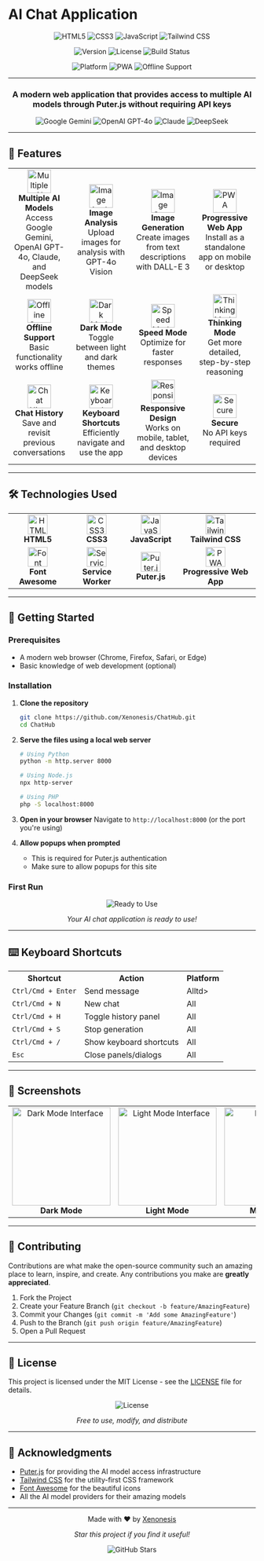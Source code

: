 # AI Chat Application

<div align="center">
  <img src="https://img.shields.io/badge/HTML5-E34F26?style=for-the-badge&logo=html5&logoColor=white" alt="HTML5">
  <img src="https://img.shields.io/badge/CSS3-1572B6?style=for-the-badge&logo=css3&logoColor=white" alt="CSS3">
  <img src="https://img.shields.io/badge/JavaScript-F7DF1E?style=for-the-badge&logo=javascript&logoColor=black" alt="JavaScript">
  <img src="https://img.shields.io/badge/Tailwind%20CSS-38B2AC?style=for-the-badge&logo=tailwind-css&logoColor=white" alt="Tailwind CSS">
</div>

<p align="center">
  <img src="https://img.shields.io/badge/Version-1.0.0-blue.svg" alt="Version">
  <img src="https://img.shields.io/badge/License-MIT-green.svg" alt="License">
  <img src="https://img.shields.io/badge/Build-Passing-brightgreen.svg" alt="Build Status">
</p>

<p align="center">
  <img src="https://img.shields.io/badge/Platform-Web-orange.svg" alt="Platform">
  <img src="https://img.shields.io/badge/Progressive%20Web%20App-Yes-purple.svg" alt="PWA">
  <img src="https://img.shields.io/badge/Offline%20Support-Yes-red.svg" alt="Offline Support">
</p>

---

<div align="center">
  <h3>A modern web application that provides access to multiple AI models through Puter.js without requiring API keys</h3>
  
  <p align="center">
    <img src="https://img.shields.io/badge/Google%20Gemini-4285F4?style=for-the-badge&logo=google&logoColor=white" alt="Google Gemini">
    <img src="https://img.shields.io/badge/OpenAI%20GPT--4o-10A37F?style=for-the-badge&logo=openai&logoColor=white" alt="OpenAI GPT-4o">
    <img src="https://img.shields.io/badge/Claude-FF6B6B?style=for-the-badge&logo=anthropic&logoColor=white" alt="Claude">
    <img src="https://img.shields.io/badge/DeepSeek-00D4AA?style=for-the-badge&logo=deepseek&logoColor=white" alt="DeepSeek">
  </p>
</div>

---

## 🌟 Features

<div align="center">
  <table>
    <tr>
      <td align="center" width="25%">
        <img src="https://img.icons8.com/fluency/48/multiple-users.png" alt="Multiple AI Models" width="48"/>
        <br><strong>Multiple AI Models</strong>
        <br>Access Google Gemini, OpenAI GPT-4o, Claude, and DeepSeek models
      </td>
      <td align="center" width="25%">
        <img src="https://img.icons8.com/fluency/48/image.png" alt="Image Analysis" width="48"/>
        <br><strong>Image Analysis</strong>
        <br>Upload images for analysis with GPT-4o Vision
      </td>
      <td align="center" width="25%">
        <img src="https://img.icons8.com/fluency/48/palette.png" alt="Image Generation" width="48"/>
        <br><strong>Image Generation</strong>
        <br>Create images from text descriptions with DALL-E 3
      </td>
      <td align="center" width="25%">
        <img src="https://img.icons8.com/fluency/48/download.png" alt="PWA" width="48"/>
        <br><strong>Progressive Web App</strong>
        <br>Install as a standalone app on mobile or desktop
      </td>
    </tr>
    <tr>
      <td align="center" width="25%">
        <img src="https://img.icons8.com/fluency/48/offline.png" alt="Offline Support" width="48"/>
        <br><strong>Offline Support</strong>
        <br>Basic functionality works offline
      </td>
      <td align="center" width="25%">
        <img src="https://img.icons8.com/fluency/48/night.png" alt="Dark Mode" width="48"/>
        <br><strong>Dark Mode</strong>
        <br>Toggle between light and dark themes
      </td>
      <td align="center" width="25%">
        <img src="https://img.icons8.com/fluency/48/speed.png" alt="Speed Mode" width="48"/>
        <br><strong>Speed Mode</strong>
        <br>Optimize for faster responses
      </td>
      <td align="center" width="25%">
        <img src="https://img.icons8.com/fluency/48/psychology.png" alt="Thinking Mode" width="48"/>
        <br><strong>Thinking Mode</strong>
        <br>Get more detailed, step-by-step reasoning
      </td>
    </tr>
    <tr>
      <td align="center" width="25%">
        <img src="https://img.icons8.com/fluency/48/history.png" alt="Chat History" width="48"/>
        <br><strong>Chat History</strong>
        <br>Save and revisit previous conversations
      </td>
      <td align="center" width="25%">
        <img src="https://img.icons8.com/fluency/48/keyboard.png" alt="Keyboard Shortcuts" width="48"/>
        <br><strong>Keyboard Shortcuts</strong>
        <br>Efficiently navigate and use the app
      </td>
      <td align="center" width="25%">
        <img src="https://img.icons8.com/fluency/48/responsive.png" alt="Responsive Design" width="48"/>
        <br><strong>Responsive Design</strong>
        <br>Works on mobile, tablet, and desktop devices
      </td>
      <td align="center" width="25%">
        <img src="https://img.icons8.com/fluency/48/security.png" alt="Secure" width="48"/>
        <br><strong>Secure</strong>
        <br>No API keys required
      </td>
    </tr>
  </table>
</div>

---

## 🛠️ Technologies Used

<div align="center">
  <table>
    <tr>
      <td align="center">
        <img src="https://img.icons8.com/color/48/html5.png" alt="HTML5" width="40"/>
        <br><strong>HTML5</strong>
      </td>
      <td align="center">
        <img src="https://img.icons8.com/color/48/css3.png" alt="CSS3" width="40"/>
        <br><strong>CSS3</strong>
      </td>
      <td align="center">
        <img src="https://img.icons8.com/color/48/javascript.png" alt="JavaScript" width="40"/>
        <br><strong>JavaScript</strong>
      </td>
      <td align="center">
        <img src="https://img.icons8.com/color/48/tailwind-css.png" alt="Tailwind CSS" width="40"/>
        <br><strong>Tailwind CSS</strong>
      </td>
    </tr>
    <tr>
      <td align="center">
        <img src="https://img.icons8.com/color/48/fontawesome.png" alt="Font Awesome" width="40"/>
        <br><strong>Font Awesome</strong>
      </td>
      <td align="center">
        <img src="https://img.icons8.com/color/48/service-worker.png" alt="Service Worker" width="40"/>
        <br><strong>Service Worker</strong>
      </td>
      <td align="center">
        <img src="https://img.icons8.com/color/48/puter.png" alt="Puter.js" width="40"/>
        <br><strong>Puter.js</strong>
      </td>
      <td align="center">
        <img src="https://img.icons8.com/color/48/pwa.png" alt="PWA" width="40"/>
        <br><strong>Progressive Web App</strong>
      </td>
    </tr>
  </table>
</div>

---

## 🚀 Getting Started

### Prerequisites

- A modern web browser (Chrome, Firefox, Safari, or Edge)
- Basic knowledge of web development (optional)

### Installation

1. **Clone the repository**
   ```bash
   git clone https://github.com/Xenonesis/ChatHub.git
   cd ChatHub
   ```

2. **Serve the files using a local web server**
   ```bash
   # Using Python
   python -m http.server 8000
   
   # Using Node.js
   npx http-server
   
   # Using PHP
   php -S localhost:8000
   ```

3. **Open in your browser**
   Navigate to `http://localhost:8000` (or the port you're using)

4. **Allow popups when prompted**
   - This is required for Puter.js authentication
   - Make sure to allow popups for this site

### First Run

<div align="center">
  <img src="https://img.shields.io/badge/Status-Ready-brightgreen.svg" alt="Ready to Use">
  <p><em>Your AI chat application is ready to use!</em></p>
</div>

---

## ⌨️ Keyboard Shortcuts

<div align="center">
  <table>
    <tr>
      <th>Shortcut</th>
      <th>Action</th>
      <th>Platform</th>
    </tr>
    <tr>
      <td><code>Ctrl/Cmd + Enter</code></td>
      <td>Send message</td>
      <td>Alltd>
    </tr>
    <tr>
      <td><code>Ctrl/Cmd + N</code></td>
      <td>New chat</td>
      <td>All</td>
    </tr>
    <tr>
      <td><code>Ctrl/Cmd + H</code></td>
      <td>Toggle history panel</td>
      <td>All</td>
    </tr>
    <tr>
      <td><code>Ctrl/Cmd + S</code></td>
      <td>Stop generation</td>
      <td>All</td>
    </tr>
    <tr>
      <td><code>Ctrl/Cmd + /</code></td>
      <td>Show keyboard shortcuts</td>
      <td>All</td>
    </tr>
    <tr>
      <td><code>Esc</code></td>
      <td>Close panels/dialogs</td>
      <td>All</td>
    </tr>
  </table>
</div>

---

## 📱 Screenshots

<div align="center">
  <table>
    <tr>
      <td align="center">
        <img src="https://via.placeholder.com/300x600/333333/FFFFFF?text=Dark+Mode" alt="Dark Mode Interface" width="200"/>
        <br><strong>Dark Mode</strong>
      </td>
      <td align="center">
        <img src="https://via.placeholder.com/300x600/F5F5F5/333333?text=Light+Mode" alt="Light Mode Interface" width="200"/>
        <br><strong>Light Mode</strong>
      </td>
      <td align="center">
        <img src="https://via.placeholder.com/300x600/4285F4/FFFFFF?text=Mobile+View" alt="Mobile View" width="200"/>
        <br><strong>Mobile View</strong>
      </td>
    </tr>
  </table>
</div>

---

## 🤝 Contributing

Contributions are what make the open-source community such an amazing place to learn, inspire, and create. Any contributions you make are **greatly appreciated**.

1. Fork the Project
2. Create your Feature Branch (`git checkout -b feature/AmazingFeature`)
3. Commit your Changes (`git commit -m 'Add some AmazingFeature'`)
4. Push to the Branch (`git push origin feature/AmazingFeature`)
5. Open a Pull Request

---

## 📄 License

This project is licensed under the MIT License - see the [LICENSE](LICENSE) file for details.

<div align="center">
  <img src="https://img.shields.io/badge/License-MIT-green.svg" alt="License">
  <p><em>Free to use, modify, and distribute</em></p>
</div>

---

## 🙏 Acknowledgments

- [Puter.js](https://puter.com/) for providing the AI model access infrastructure
- [Tailwind CSS](https://tailwindcss.com/) for the utility-first CSS framework
- [Font Awesome](https://fontawesome.com/) for the beautiful icons
- All the AI model providers for their amazing models

---

<div align="center">
  <p>Made with ❤️ by <a href="https://github.com/Xenonesis">Xenonesis</a></p>
  <p><em>Star this project if you find it useful!</em></p>
  <img src="https://img.shields.io/github/stars/Xenonesis/ChatHub?style=social" alt="GitHub Stars">
</div>
